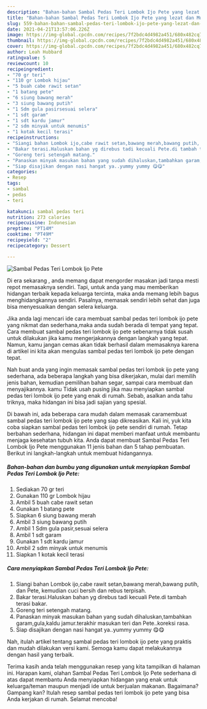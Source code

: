 ```yaml
---
description: "Bahan-bahan Sambal Pedas Teri Lombok Ijo Pete yang lezat dan Mudah Dibuat"
title: "Bahan-bahan Sambal Pedas Teri Lombok Ijo Pete yang lezat dan Mudah Dibuat"
slug: 559-bahan-bahan-sambal-pedas-teri-lombok-ijo-pete-yang-lezat-dan-mudah-dibuat
date: 2021-04-21T13:57:06.226Z
image: https://img-global.cpcdn.com/recipes/7f2bdc4d4982a451/680x482cq70/sambal-pedas-teri-lombok-ijo-pete-foto-resep-utama.jpg
thumbnail: https://img-global.cpcdn.com/recipes/7f2bdc4d4982a451/680x482cq70/sambal-pedas-teri-lombok-ijo-pete-foto-resep-utama.jpg
cover: https://img-global.cpcdn.com/recipes/7f2bdc4d4982a451/680x482cq70/sambal-pedas-teri-lombok-ijo-pete-foto-resep-utama.jpg
author: Leah Hubbard
ratingvalue: 5
reviewcount: 10
recipeingredient:
- "70 gr teri"
- "110 gr Lombok hijau"
- "5 buah cabe rawit setan"
- "1 batang pete"
- "6 siung bawang merah"
- "3 siung bawang putih"
- "1 Sdm gula pasirsesuai selera"
- "1 sdt garam"
- "1 sdt kardu jamur"
- "2 sdm minyak untuk menumis"
- "1 kotak kecil terasi"
recipeinstructions:
- "Siangi bahan Lombok ijo,cabe rawit setan,bawang merah,bawang putih, dan Pete, kemudian cuci bersih dan rebus terpisah."
- "Bakar terasi.Haluskan bahan yg direbus tadi kecuali Pete.di tambah terasi bakar."
- "Goreng teri setengah matang."
- "Panaskan minyak masukan bahan yang sudah dihaluskan,tambahkan garam,gula,kaldu jamur.terakhir masukan teri dan Pete..koreksi rasa."
- "Siap disajikan dengan nasi hangat ya..yummy yummy 😋😋"
categories:
- Resep
tags:
- sambal
- pedas
- teri

katakunci: sambal pedas teri 
nutrition: 273 calories
recipecuisine: Indonesian
preptime: "PT14M"
cooktime: "PT49M"
recipeyield: "2"
recipecategory: Dessert

---
```



![Sambal Pedas Teri Lombok Ijo Pete](https://img-global.cpcdn.com/recipes/7f2bdc4d4982a451/680x482cq70/sambal-pedas-teri-lombok-ijo-pete-foto-resep-utama.jpg)

Di era  sekarang , anda memang dapat mengorder masakan jadi tanpa mesti repot memasaknya sendiri. Tapi, untuk anda yang mau memberikan hidangan terbaik kepada keluarga tercinta, maka anda memang lebih bagus menghidangkannya sendiri. Pasalnya, memasak sendiri lebih sehat dan juga bisa menyesuaikan dengan selera keluarga.

Jika anda lagi mencari ide cara membuat sambal pedas teri lombok ijo pete yang nikmat dan sederhana,maka anda sudah berada di tempat yang tepat. Cara membuat sambal pedas teri lombok ijo pete  sebenarnya tidak susah untuk dilakukan jika kamu mengerjakannya dengan langkah yang tepat. Namun, kamu jangan cemas akan tidak berhasil dalam memasaknya 
karena di artikel ini kita akan mengulas sambal pedas teri lombok ijo pete dengan tepat.  



Nah buat anda yang ingin memasak sambal pedas teri lombok ijo pete yang sederhana, ada beberapa langkah yang bisa dikerjakan, mulai dari memilih jenis bahan, kemudian pemilihan bahan segar, sampai cara membuat dan menyajikannya. kamu Tidak usah pusing jika mau menyiapkan sambal pedas teri lombok ijo pete yang enak di rumah. Sebab, asalkan anda  tahu triknya, maka hidangan ini bisa jadi sajian yang spesial.

Di bawah ini, ada beberapa cara mudah dalam memasak caramembuat sambal pedas teri lombok ijo pete yang siap dikreasikan. Kali ini, yuk kita coba siapkan sambal pedas teri lombok ijo pete sendiri di rumah. Tetap berbahan sederhana, hidangan ini dapat memberi manfaat untuk membantu menjaga kesehatan tubuh kita. Anda dapat membuat Sambal Pedas Teri Lombok Ijo Pete menggunakan 11 jenis bahan dan 5 tahap pembuatan. Berikut ini langkah-langkah untuk membuat hidangannya.

<!--inarticleads1-->

##### Bahan-bahan dan bumbu yang digunakan untuk menyiapkan Sambal Pedas Teri Lombok Ijo Pete:

1. Sediakan 70 gr teri
1. Gunakan 110 gr Lombok hijau
1. Ambil 5 buah cabe rawit setan
1. Gunakan 1 batang pete
1. Siapkan 6 siung bawang merah
1. Ambil 3 siung bawang putih
1. Ambil 1 Sdm gula pasir,sesuai selera
1. Ambil 1 sdt garam
1. Gunakan 1 sdt kardu jamur
1. Ambil 2 sdm minyak untuk menumis
1. Siapkan 1 kotak kecil terasi




<!--inarticleads2-->

##### Cara menyiapkan Sambal Pedas Teri Lombok Ijo Pete:

1. Siangi bahan Lombok ijo,cabe rawit setan,bawang merah,bawang putih, dan Pete, kemudian cuci bersih dan rebus terpisah.
1. Bakar terasi.Haluskan bahan yg direbus tadi kecuali Pete.di tambah terasi bakar.
1. Goreng teri setengah matang.
1. Panaskan minyak masukan bahan yang sudah dihaluskan,tambahkan garam,gula,kaldu jamur.terakhir masukan teri dan Pete..koreksi rasa.
1. Siap disajikan dengan nasi hangat ya..yummy yummy 😋😋




Nah, itulah artikel tentang  sambal pedas teri lombok ijo pete  yang praktis dan mudah dilakukan versi kami. Semoga kamu dapat melakukannya dengan hasil yang terbaik. 

Terima kasih anda telah menggunakan resep yang kita tampilkan di halaman ini. Harapan kami, olahan  Sambal Pedas Teri Lombok Ijo Pete sederhana di atas dapat membantu Anda menyiapkan hidangan yang enak untuk keluarga/teman maupun menjadi ide untuk berjualan makanan. Bagaimana? Gampang kan? Itulah resep sambal pedas teri lombok ijo pete yang bisa Anda kerjakan di rumah. Selamat mencoba!

